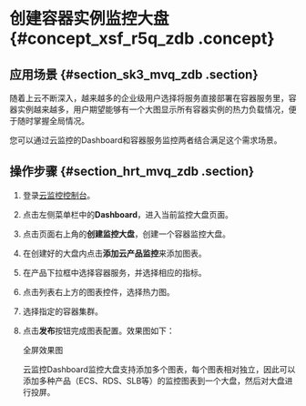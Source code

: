 # 创建容器实例监控大盘 {#concept_xsf_r5q_zdb .concept}

## 应用场景 {#section_sk3_mvq_zdb .section}

随着上云不断深入，越来越多的企业级用户选择将服务直接部署在容器服务里，容器实例越来越多，用户期望能够有一个大图显示所有容器实例的热力负载情况，便于随时掌握全局情况。

您可以通过云监控的Dashboard和容器服务监控两者结合满足这个需求场景。

## 操作步骤 {#section_hrt_mvq_zdb .section}

1.  登录[云监控控制台](https://cloudmonitor.console.aliyun.com)。
2.  点击左侧菜单栏中的**Dashboard**，进入当前监控大盘页面。
3.  点击页面右上角的**创建监控大盘**，创建一个容器监控大盘。
4.  在创建好的大盘内点击**添加云产品监控**来添加图表。
5.  在产品下拉框中选择容器服务，并选择相应的指标。
6.  点击列表右上方的图表控件，选择热力图。
7.  选择指定的容器集群。
8.  点击**发布**按钮完成图表配置。效果图如下：

    全屏效果图

    云监控Dashboard监控大盘支持添加多个图表，每个图表相对独立，因此可以添加多种产品（ECS、RDS、SLB等）的监控图表到一个大盘，然后对大盘进行投屏。


